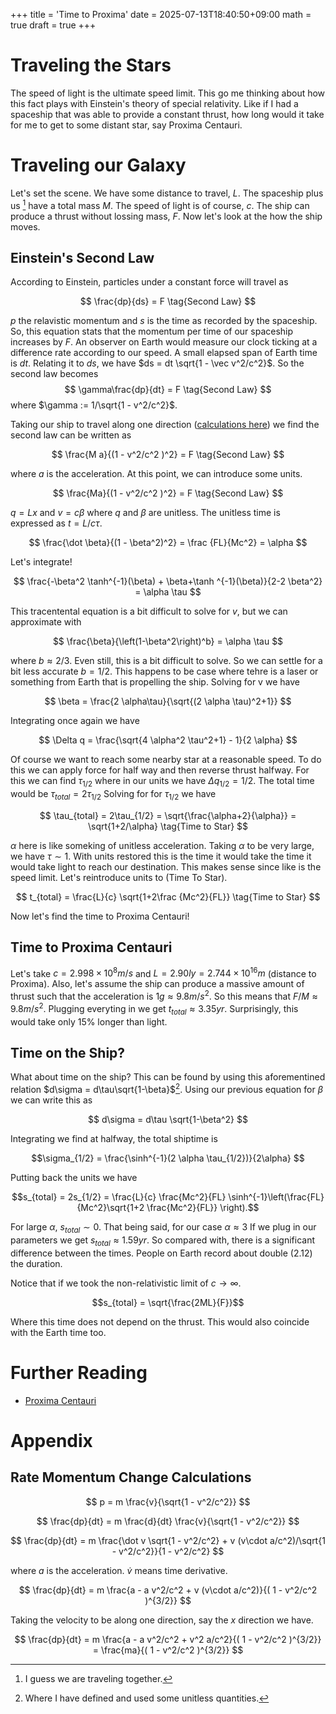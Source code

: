 +++
title = 'Time to Proxima'
date = 2025-07-13T18:40:50+09:00
math = true
draft = true
+++

# Traveling the Stars

The speed of light is the ultimate speed limit.
This go me thinking about how this fact plays with Einstein's theory of special relativity.
Like if I had a spaceship that was able to provide a constant thrust, how long would it take for me to get to some distant star, say Proxima Centauri.

# Traveling our Galaxy

Let's set the scene.
We have some distance to travel, $L$.
The spaceship plus us [^together] have a total mass $M$.
The speed of light is of course, $c$.
The ship can produce a thrust without lossing mass, $F$.
Now let's look at the how the ship moves.

## Einstein's Second Law

According to Einstein, particles under a constant force will travel as

$$
\frac{dp}{ds} = F \tag{Second Law}
$$

$p$ the relavistic momentum and $s$ is the time as recorded by the spaceship.
So, this equation stats that the momentum per time of our spaceship increases by $F$.
An observer on Earth would measure our clock ticking at a difference rate according to our speed.
A small elapsed span of Earth time is $dt$.
Relating it to $ds$, we have $ds = dt \sqrt{1 - \vec v^2/c^2}$.
So the second law becomes
$$
\gamma\frac{dp}{dt} = F \tag{Second Law}
$$
where $\gamma := 1/\sqrt{1 - v^2/c^2}$.

Taking our ship to travel along one direction ([calculations here](#rate-momentum-change-calculations)) we find the second law can be written as

$$
\frac{M a}{(1 - v^2/c^2 )^2} = F \tag{Second Law}
$$

where $a$ is the acceleration.
At this point, we can introduce some units.

$$
\frac{Ma}{(1 - v^2/c^2 )^2} = F \tag{Second Law}
$$

$q = L x$ and $v = c \beta$ where $q$ and $\beta$ are unitless.
The unitless time is expressed as $t = L/c \tau$.

$$
\frac{\dot \beta}{(1 - \beta^2)^2} = \frac {FL}{Mc^2} = \alpha
$$

Let's integrate!

$$
\frac{-\beta^2 \tanh^{-1}(\beta) + \beta+\tanh ^{-1}(\beta)}{2-2 \beta^2} = \alpha \tau
$$

This tracentental equation is a bit difficult to solve for $v$, but we can approximate with

$$
\frac{\beta}{\left(1-\beta^2\right)^b} = \alpha \tau
$$

where $b\approx 2/3$.
Even still, this is a bit difficult to solve.
So we can settle for a bit less accurate $b = 1/2$.
This happens to be case where tehre is a laser or something from Earth that is propelling the ship.
Solving for v we have

$$
\beta = \frac{2 \alpha\tau}{\sqrt{(2 \alpha \tau)^2+1}}
$$

Integrating once again we have

$$
\Delta q = \frac{\sqrt{4 \alpha^2 \tau^2+1} - 1}{2 \alpha}
$$

Of course we want to reach some nearby star at a reasonable speed.
To do this we can apply force for half way and then reverse thrust halfway.
For this we can find $\tau_{1/2}$ where in our units we have $\Delta q_{1/2} = 1/2$.
The total time would be $\tau_{total} = 2\tau_{1/2}$
Solving for for $\tau_{1/2}$ we have

$$
\tau_{total} = 2\tau_{1/2} = \sqrt{\frac{\alpha+2}{\alpha}} = \sqrt{1+2/\alpha} \tag{Time to Star}
$$

$\alpha$ here is like someking of unitless acceleration.
Taking $\alpha$ to be very large, we have $\tau \sim 1$.
With units restored this is the time it would take the time it would take light to reach our destination.
This makes sense since like is the speed limit.
Let's reintroduce units to (Time To Star).

$$
t_{total} = \frac{L}{c} \sqrt{1+2\frac {Mc^2}{FL}} \tag{Time to Star}
$$

Now let's find the time to Proxima Centauri!

## Time to Proxima Centauri

Let's take $c = 2.998×10^8 m/s$ and $L = 2.90 ly = 2.744×10^{16} m$ (distance to Proxima).
Also, let's assume the ship can produce a massive amount of thrust such that the acceleration is $1g \approx 9.8m/s^2$.
So this means that $F/M \approx 9.8m/s^2$.
Plugging everyting in we get $t_{total} \approx 3.35 yr$.
Surprisingly, this would take only 15% longer than light.

## Time on the Ship?

What about time on the ship?
This can be found by using this aforementined relation $d\sigma = d\tau\sqrt{1-\beta}$[^unitlessallow].
Using our previous equation for $\beta$ we can write this as

$$
d\sigma = d\tau \sqrt{1-\beta^2}
$$

Integrating we find at halfway, the total shiptime is 

$$\sigma_{1/2} = \frac{\sinh^{-1}(2 \alpha \tau_{1/2})}{2\alpha} $$

Putting back the units we have

$$s_{total} = 2s_{1/2} = \frac{L}{c} \frac{Mc^2}{FL} \sinh^{-1}\left(\frac{FL}{Mc^2}\sqrt{1+2 \frac{Mc^2}{FL}} \right).$$

For large $\alpha$, $s_{total}\sim0$.
That being said, for our case $\alpha \approx 3$
If we plug in our parameters we get $s_{total} \approx 1.59 yr$.
So compared with, there is a significant difference between the times.
People on Earth record about double (2.12) the duration.

Notice that if we took the non-relativistic limit of $c \to \infty$.

$$s_{total} =  \sqrt{\frac{2ML}{F}}$$

Where this time does not depend on the thrust.
This would also coincide with the Earth time too.


[^unitlessallow]: Where I have defined and used some unitless quantities.

# Further Reading

- [Proxima Centauri](https://en.wikipedia.org/wiki/Proxima_Centauri)

# Appendix

## Rate Momentum Change Calculations

$$
p = m \frac{v}{\sqrt{1 - v^2/c^2}}
$$

$$
\frac{dp}{dt} = m \frac{d}{dt} \frac{v}{\sqrt{1 - v^2/c^2}}
$$

$$
\frac{dp}{dt} = m \frac{\dot v \sqrt{1 - v^2/c^2} + v (v\cdot a/c^2)/\sqrt{1 - v^2/c^2}}{1 - v^2/c^2}
$$

where $a$ is the acceleration. $\dot v$ means time derivative.

$$
\frac{dp}{dt} = m \frac{a - a v^2/c^2 + v (v\cdot a/c^2)}{( 1 - v^2/c^2 )^{3/2}}
$$

Taking the velocity to be along one direction, say the $x$ direction we have.

$$
\frac{dp}{dt} = m \frac{a - a v^2/c^2 +  v^2 a/c^2}{( 1 - v^2/c^2 )^{3/2}} = \frac{ma}{( 1 - v^2/c^2 )^{3/2}}
$$

[^together]: I guess we are traveling together.
